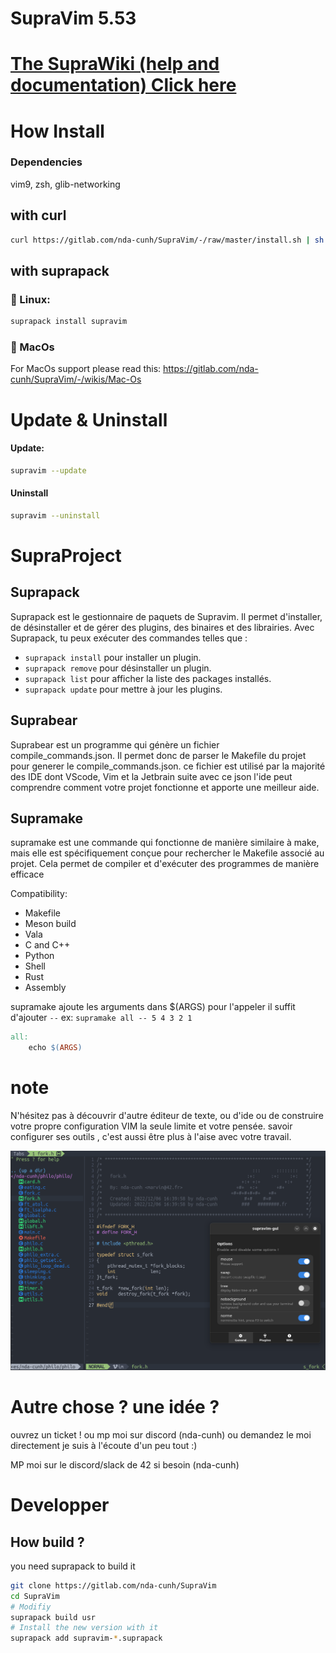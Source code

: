 # SupraVim 5.53

# [The SupraWiki (help and documentation) Click here](https://gitlab.com/nda-cunh/SupraVim/-/wikis/home)


# How Install 
### Dependencies

vim9, zsh, glib-networking

## with curl
```bash
curl https://gitlab.com/nda-cunh/SupraVim/-/raw/master/install.sh | sh
```


## with suprapack

### 🐧 Linux:
```bash
suprapack install supravim
```
### 🍎 MacOs
For MacOs support please read this: https://gitlab.com/nda-cunh/SupraVim/-/wikis/Mac-Os


# Update & Uninstall

#### Update:
```bash
supravim --update
```

#### Uninstall

```bash
supravim --uninstall
```

# SupraProject

## Suprapack

Suprapack est le gestionnaire de paquets de Supravim. Il permet d'installer, de désinstaller et de gérer des plugins, des binaires et des librairies. Avec Suprapack, tu peux exécuter des commandes telles que :

-  `suprapack install` pour installer un plugin.
-  `suprapack remove`  pour désinstaller un plugin.
-  `suprapack list`    pour afficher la liste des packages installés.
-  `suprapack update`  pour mettre à jour les plugins.

## Suprabear
Suprabear est un programme qui génère un fichier compile_commands.json. Il permet donc de parser le Makefile du projet pour generer le compile_commands.json. ce fichier est utilisé par la majorité des IDE dont VScode, Vim et la Jetbrain suite
avec ce json l'ide peut comprendre comment votre projet fonctionne et apporte une meilleur aide.

## Supramake
supramake est une commande qui fonctionne de manière similaire à make, mais elle est spécifiquement conçue pour rechercher le Makefile associé au projet. Cela permet de compiler et d'exécuter des programmes de manière efficace

Compatibility:
  - Makefile
  - Meson build
  - Vala
  - C and C++
  - Python
  - Shell
  - Rust
  - Assembly

supramake ajoute les arguments dans $(ARGS)
pour l'appeler il suffit d'ajouter `--`
ex: `supramake all -- 5 4 3 2 1`
```makefile
all:
    echo $(ARGS)
```


# note

N'hésitez pas à découvrir d'autre éditeur de texte, ou d'ide ou de construire votre propre configuration VIM la seule limite et votre pensée. savoir configurer ses outils , c'est aussi être plus à l'aise avec votre travail.

<img src="readme.png"/>

# Autre chose ? une idée ?
ouvrez un ticket ! ou mp moi sur discord (nda-cunh) ou demandez le moi directement
je suis à l'écoute d'un peu tout :)

MP moi sur le discord/slack de 42 si besoin (nda-cunh)

# Developper

## How build ?

you need suprapack to build it
```bash
git clone https://gitlab.com/nda-cunh/SupraVim
cd SupraVim
# Modifiy
suprapack build usr
# Install the new version with it
suprapack add supravim-*.suprapack
```

